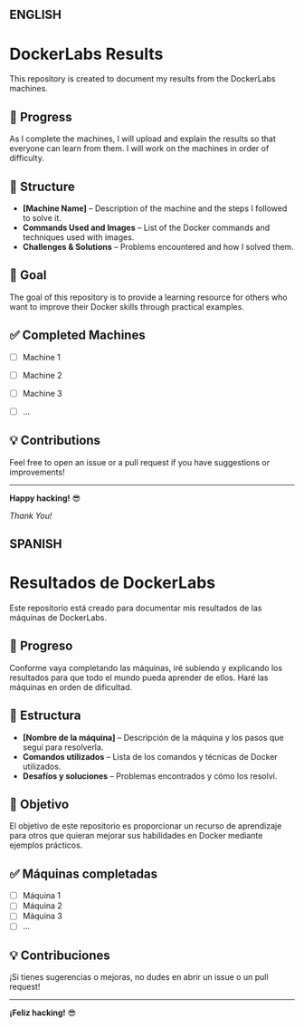 ## ENGLISH

# DockerLabs Results  

This repository is created to document my results from the DockerLabs machines.  


## 🚀 Progress  

As I complete the machines, I will upload and explain the results so that everyone can learn from them. I will work on the machines in order of difficulty.  


## 📂 Structure

- **[Machine Name]** – Description of the machine and the steps I followed to solve it.  
- **Commands Used and Images** – List of the Docker commands and techniques used with images.  
- **Challenges & Solutions** – Problems encountered and how I solved them.  


## 🎯 Goal

The goal of this repository is to provide a learning resource for others who want to improve their Docker skills through practical examples.  


## ✅ Completed Machines

- [ ] Machine 1  
- [ ] Machine 2  
- [ ] Machine 3  
- [ ] ...  


## 💡 Contributions 

Feel free to open an issue or a pull request if you have suggestions or improvements!  


---


**Happy hacking!** 😎  


*Thank You!*









## SPANISH

# Resultados de DockerLabs  

Este repositorio está creado para documentar mis resultados de las máquinas de DockerLabs.  

## 🚀 Progreso  
Conforme vaya completando las máquinas, iré subiendo y explicando los resultados para que todo el mundo pueda aprender de ellos. Haré las máquinas en orden de dificultad.  

## 📂 Estructura  
- **[Nombre de la máquina]** – Descripción de la máquina y los pasos que seguí para resolverla.  
- **Comandos utilizados** – Lista de los comandos y técnicas de Docker utilizados.  
- **Desafíos y soluciones** – Problemas encontrados y cómo los resolví.  

## 🎯 Objetivo  
El objetivo de este repositorio es proporcionar un recurso de aprendizaje para otros que quieran mejorar sus habilidades en Docker mediante ejemplos prácticos.  

## ✅ Máquinas completadas  
- [ ] Máquina 1  
- [ ] Máquina 2  
- [ ] Máquina 3  
- [ ] ...  

## 💡 Contribuciones  
¡Si tienes sugerencias o mejoras, no dudes en abrir un issue o un pull request!  

---

**¡Feliz hacking!** 😎  

